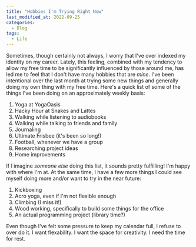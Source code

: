 ```yaml
---
title: "Hobbies I'm Trying Right Now"
last_modified_at: 2022-09-25
categories:
  - Blog
tags:
  - Life
---
```


Sometimes, though certainly not always, I worry that I've over indexed my identity on my career. Lately, this feeling, combined with my tendency to allow my free time to be significantly influenced by those around me, has led me to feel that I don't have many hobbies that are _mine_. I've been intentional over the last month at trying some new things and generally doing my own thing with my free time. Here's a quick list of some of the things I've been doing on an approximately weekly basis:

1. Yoga at YogaOasis
2. Hacky Hour at Snakes and Lattes
3. Walking while listening to audiobooks 
4. Walking while talking to friends and family
5. Journaling
6. Ultimate Frisbee (it's been so long!)
7. Football, whenever we have a group
8. Researching project ideas
9. Home improvements

If I imagine _someone else_ doing this list, it sounds pretty fulfilling! I'm happy with where I'm at. At the same time, I have a few more things I could see myself doing more and/or want to try in the near future:

1. Kickboxing
2. Acro yoga, even if I'm not flexible enough
3. Climbing (I miss it!)
4. Wood working, specifically to build some things for the office
5. An actual programming project (library time?)

Even though I've felt some pressure to keep my calendar full, I refuse to over do it. I want flexability. I want the space for creativity. I need the time for rest.